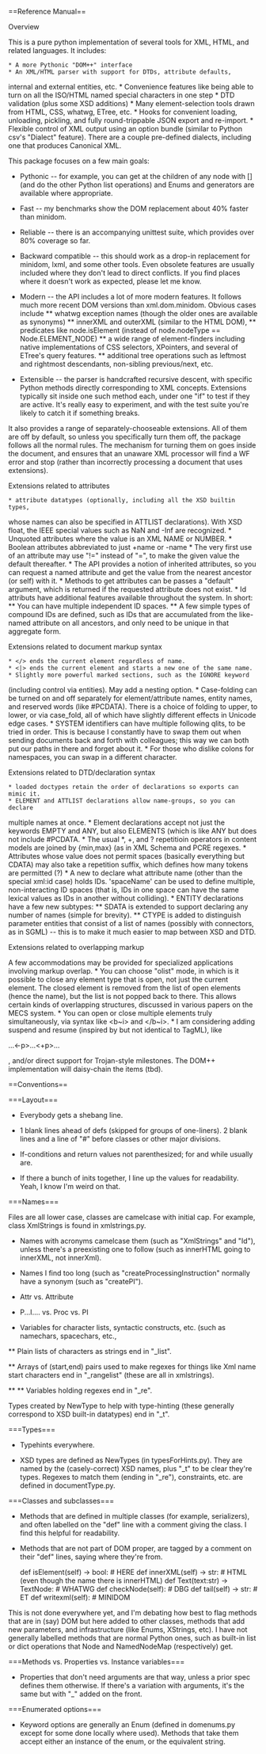 ==Reference Manual==

Overview

This is a pure python implementation of several tools for XML, HTML, and
related languages. It includes:

    * A more Pythonic "DOM++" interface
    * An XML/HTML parser with support for DTDs, attribute defaults,
internal and external entities, etc.
    * Convenience features like being able to turn on all the ISO/HTML
named special characters in one step
    * DTD validation (plus some XSD additions)
    * Many element-selection tools drawn from HTML, CSS, whatwg, ETree, etc.
    * Hooks for convenient loading, unloading, pickling, and fully
round-trippable JSON export and re-import.
    * Flexible control of XML output using an option bundle (similar to
Python csv's "Dialect" feature). There are a couple pre-defined dialects,
including one that produces Canonical XML.

This package focuses on a few main goals:

* Pythonic -- for example, you can get at the children of any node
with [] (and do the other Python list operations) and Enums and generators
are available where appropriate.

* Fast -- my benchmarks show the DOM replacement about 40% faster than minidom.

* Reliable -- there is an accompanying unittest suite, which provides over
80% coverage so far.

* Backward compatible -- this should work as a drop-in replacement
for minidom, lxml, and some other tools. Even obsolete features are
usually included where they don't lead to direct conflicts.
If you find places where it doesn't work as expected, please let me know.

* Modern -- the API includes a lot of more modern features. It follows much
more recent DOM versions than xml.dom.minidom.
Obvious cases include
    ** whatwg exception names (though the older ones are available as synonyms)
    ** innerXML and outerXML (similar to the HTML DOM),
    ** predicates like node.isElement (instead of node.nodeType == Node.ELEMENT_NODE)
    ** a wide range of element-finders including native implementations
of CSS selectors, XPointers, and several of ETree's query features.
    ** additional tree operations such as leftmost and rightmost descendants,
non-sibling previous/next, etc.

* Extensible -- the parser is handcrafted recursive descent, with specific
Python methods directly corresponding to XML concepts.
Extensions typically sit inside one such method each, under one "if" to
test if they are active. It's really easy to experiment, and with the test suite
you're likely to catch it if something breaks.

It also provides a range of separately-chooseable extensions. All of them are
off by default, so unless you specifically turn them off, the package
follows all the normal rules. The mechanism for turning them on goes inside
the document, and ensures that an unaware XML processor will find a WF error
and stop (rather than incorrectly processing a document that uses extensions).

Extensions related to attributes

    * attribute datatypes (optionally, including all the XSD builtin types,
whose names can also be specified in ATTLIST declarations). With XSD float,
the IEEE special values such as NaN and -Inf are recognized.
    * Unquoted attributes where the value is an XML NAME or NUMBER.
    * Boolean attributes abbreviated to just +name or -name
    * The very first use of an attribute may use "!=" instead of "=", to
make the given value the default thereafter.
    * The API provides a notion of inherited attributes, so you can request
a named attribute and get the value from the nearest ancestor (or self) with it.
    * Methods to get attributes can be passes a "default" argument, which is
returned if the requested attribute does not exist.
    * Id attributs have additional features available throughout the system.
In short:
    ** You can have multiple independent ID spaces.
    ** A few simple types of compound IDs are defined, such as IDs that
are accumulated from the like-named attribute on all ancestors, and only
need to be unique in that aggregate form.

Extensions related to document markup syntax

    * </> ends the current element regardless of name.
    * <|> ends the current element and starts a new one of the same name.
    * Slightly more powerful marked sections, such as the IGNORE keyword
(including control via entities). May add a nesting option.
    * Case-folding can be turned on and off separately for element/attribute
names, entity names, and reserved words (like #PCDATA). There is a choice of
folding to upper, to lower, or via case_fold, all of which have slightly
different effects in Unicode edge cases.
    * SYSTEM identifiers can have multiple following qlits, to be tried in
order. This is because I constantly have to swap them out when sending
documents back and forth with colleagues; this way we can both put our paths
in there and forget about it.
    * For those who dislike colons for namespaces, you can swap in a different
character.

Extensions related to DTD/declaration syntax

    * loaded doctypes retain the order of declarations so exports can mimic it.
    * ELEMENT and ATTLIST declarations allow name-groups, so you can declare
multiple names at once.
    * Element declarations accept not just the keywords EMPTY and ANY, but
also ELEMENTS (which is like ANY but does not include #PCDATA.
    * The usual *, +, and ? repetitioin operators in content models
are joined by {min,max} (as in XML Schema and PCRE regexes.
    * Attributes whose value does not permit spaces (basically everything but
CDATA) may also take a repetition suffix, which defines how many tokens are
permitted (?)
    * A new <!IDSPACE spaceName attrName> to declare what attribute
name (other than the special xml:id case) holds IDs. 'spaceName' can be
used to define multiple, non-interacting ID spaces (that is, IDs in one
space can have the same lexical values as IDs in another without colliding).
    * ENTITY declarations have a few new subtypes:
    ** SDATA is extended to
support declaring any number of names (simple for brevity).
    ** CTYPE is added to distinguish parameter entities that consist of
a list of names (possibly with connectors, as in SGML) -- this is to
make it much easier to map between XSD and DTD.


Extensions related to overlapping markup

A few accommodations may be provided for specialized applications involving
markup overlap.
    * You can choose "olist" mode, in which is it possible to close any
element type that is open, not just the current element. The closed element
is removed from the list of open elements (hence the name), but the list
is not popped back to there. This allows certain kinds of overlapping
structures, discussed in various papers on the MECS system.
    * You can open or close multiple elements truly simultaneously, via syntax
like <b~i> and </b~i>.
    * I am considering adding suspend and resume (inspired by but not
identical to TagML), like <p>...<-p>...<+p>...</p>, and/or direct support for
Trojan-style milestones. The DOM++ implementation will daisy-chain the
items (tbd).


==Conventions==

===Layout===

* Everybody gets a shebang line.

* 1 blank lines ahead of defs (skipped for groups of one-liners).
2 blank lines and a line of "#" before classes or other major divisions.

* If-conditions and return values not parenthesized; for and while usually are.

* If there a bunch of inits together, I line up the values for readability.
Yeah, I know I'm weird on that.


===Names===

Files are all lower case, classes are camelcase with initial cap.
For example, class XmlStrings is found in xmlstrings.py.

* Names with acronyms camelcase them (such as "XmlStrings" and "Id"), unless there's
a preexisting one to follow (such as innerHTML going to innerXML, not innerXml).

* Names I find too long (such as "createProcessingInstruction" normally
have a synonym (such as "createPI").

* Attr vs. Attribute

* P...I.... vs. Proc vs. PI

* Variables for character lists, syntactic constructs, etc.
(such as namechars, spacechars, etc.,

** Plain lists of characters as strings end in "_list".

** Arrays of (start,end) pairs used to make regexes for things like Xml name
start characters end in "_rangelist" (these are all in xmlstrings).

**
** Variables holding regexes end in "_re".

Types created by NewType to help with type-hinting (these generally correspond
to XSD built-in datatypes) end in "_t".


===Types===

* Typehints everywhere.

* XSD types are defined as NewTypes (in typesForHints.py). They are named
by the (casely-correct) XSD names, plus "_t" to be clear they're types.
Regexes to match them (ending in "_re"), constraints, etc. are defined in documentType.py.


===Classes and subclasses===

* Methods that are defined in multiple classes (for example, serializers),
and often labelled on the "def" line with a comment giving the class. I find
this helpful for readability.

* Methods that are not part of DOM proper, are tagged by a comment on their
"def" lines, saying where they're from.

    def isElement(self) -> bool:  # HERE
    def innerXML(self) -> str:  # HTML (even though the name there is innerHTML)
    def Text(text:str) -> TextNode:  # WHATWG
    def checkNode(self):  # DBG
    def tail(self) -> str:  # ET
    def writexml(self): # MINIDOM

This is not done everywhere yet, and I'm debating how best to flag methods
that are in (say) DOM but here added to other classes, methods that add new
parameters, and infrastructure (like Enums, XStrings, etc). I have not
generally labelled methods that are normal Python ones, such as built-in
list or dict operations that Node and NamedNodeMap (respectively) get.


===Methods vs. Properties vs. Instance variables===

* Properties that don't need arguments are that way, unless a prior spec
defines them otherwise. If there's a variation with arguments, it's the
same but with "_" added on the front.


===Enumerated options===

* Keyword options are generally an Enum (defined in domenums.py except for
some done locally where used). Methods that take them accept
either an instance of the enum, or the equivalent string.

